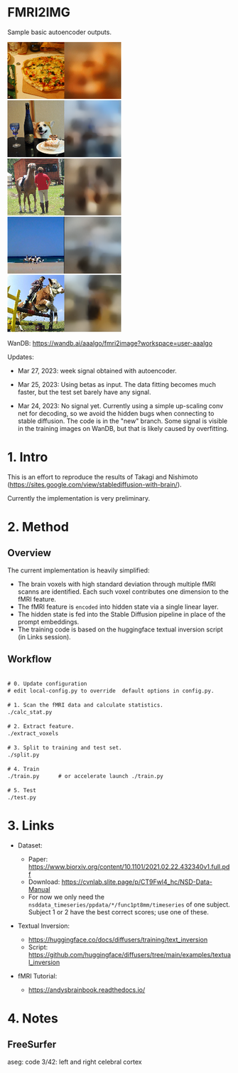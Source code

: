 FMRI2IMG
==========

Sample basic autoencoder outputs.

![plot](./doc/basic_ae_output/063.png)
![plot](./doc/basic_ae_output/077.png)
![plot](./doc/basic_ae_output/079.png)
![plot](./doc/basic_ae_output/089.png)
![plot](./doc/basic_ae_output/097.png)

WanDB: https://wandb.ai/aaalgo/fmri2image?workspace=user-aaalgo

Updates:

- Mar 27, 2023:  week signal obtained with autoencoder.

- Mar 25, 2023:  Using betas as input.  The data fitting becomes
  much faster, but the test set barely have any signal.

- Mar 24, 2023:  No signal yet.  Currently using a simple up-scaling
  conv net for decoding, so we avoid the hidden bugs when connecting to
  stable diffusion.  The code is in the "new" branch.  Some signal is
  visible in the training images on WanDB, but that is likely caused by
  overfitting.


# 1. Intro

This is an effort to reproduce the results of Takagi and Nishimoto
(https://sites.google.com/view/stablediffusion-with-brain/).

Currently the implementation is very preliminary.


# 2. Method

## Overview

The current implementation is heavily simplified:

- The brain voxels with high standard deviation through multiple fMRI
  scanns are identified.  Each such voxel contributes one dimension to
  the fMRI feature.
- The fMRI feature is `encoded` into hidden state via a single linear
  layer.
- The hidden state is fed into the Stable Diffusion pipeline in place of
  the prompt embeddings.
- The training code is based on the huggingface textual inversion script
  (in Links session).

## Workflow




```

# 0. Update configuration
# edit local-config.py to override  default options in config.py.

# 1. Scan the fMRI data and calculate statistics.
./calc_stat.py

# 2. Extract feature.
./extract_voxels

# 3. Split to training and test set.
./split.py

# 4. Train
./train.py      # or accelerate launch ./train.py

# 5. Test
./test.py

```

# 3. Links

* Dataset:
    - Paper: https://www.biorxiv.org/content/10.1101/2021.02.22.432340v1.full.pdf
    - Download: https://cvnlab.slite.page/p/CT9Fwl4_hc/NSD-Data-Manual
    - For now we only need the `nsddata_timeseries/ppdata/*/func1pt8mm/timeseries` of one subject.  Subject 1 or 2 have the best correct scores; use one of these.


* Textual Inversion:
    - https://huggingface.co/docs/diffusers/training/text_inversion
    - Script: https://github.com/huggingface/diffusers/tree/main/examples/textual_inversion

* fMRI Tutorial:
	- https://andysbrainbook.readthedocs.io/

# 4. Notes

## FreeSurfer

aseg: code 3/42: left and right celebral cortex
